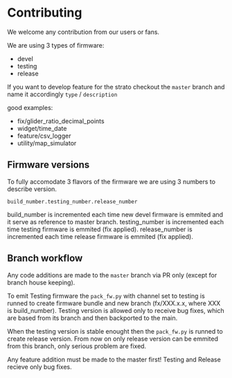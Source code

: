 # Contributing

We welcome any contribution from our users or fans. 

We are using 3 types of firmware:
 * devel
 * testing 
 * release

If you want to develop feature for the strato checkout the `master` branch and name it accordingly
`type` / `description`

good examples: 
* fix/glider_ratio_decimal_points
* widget/time_date
* feature/csv_logger
* utility/map_simulator

## Firmware versions
To fully accomodate 3 flavors of the firmware we are using 3 numbers to describe version.

`build_number.testing_number.release_number`

build_number is incremented each time new devel firmware is emmited and it serve as reference to master branch.
testing_number is incremented each time testing firmware is emmited (fix applied).
release_number is incremented each time release firmware is emmited (fix applied).


## Branch workflow

Any code additions are made to the `master` branch via PR only (except for branch house keeping).

To emit Testing firmware the `pack_fw.py` with channel set to testing is runned to create firmware bundle and new branch (fx/XXX.x.x, where XXX is build_number).
Testing version is allowed only to receive bug fixes, which are based from its branch and then backported to the main.

When the testing version is stable enought then the `pack_fw.py` is runned to create release version.
From now on only release version can be emmited from this branch, only serious problem are fixed.

Any feature addition must be made to the master first!
Testing and Release recieve only bug fixes.


